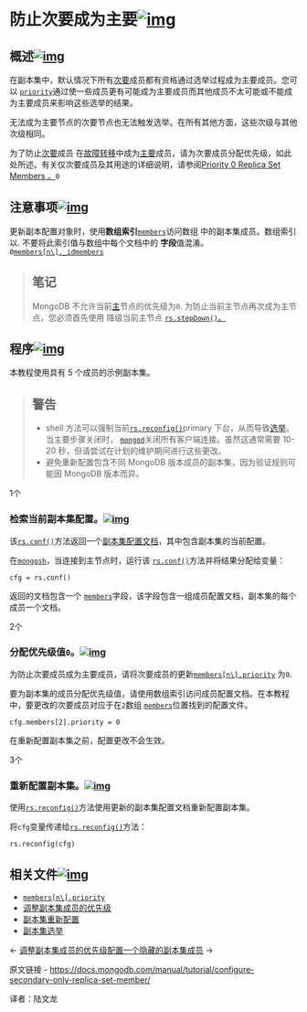 # 防止次要成为主要[![img](https://www.mongodb.com/docs/manual/assets/link.svg)](https://www.mongodb.com/docs/manual/tutorial/configure-secondary-only-replica-set-member/#prevent-secondary-from-becoming-primary)

## 概述[![img](https://www.mongodb.com/docs/manual/assets/link.svg)](https://www.mongodb.com/docs/manual/tutorial/configure-secondary-only-replica-set-member/#overview)

在副本集中，默认情况下所有[次要](https://www.mongodb.com/docs/manual/reference/glossary/#std-term-secondary)成员都有资格通过选举过程成为主要成员。您可以 [`priority`](https://www.mongodb.com/docs/manual/reference/replica-configuration/#mongodb-rsconf-rsconf.members-n-.priority)通过使一些成员更有可能成为主要成员而其他成员不太可能或不能成为主要成员来影响这些选举的结果。

无法成为主要节点的次要节点也无法触发选举。在所有其他方面，这些次级与其他次级相同。

为了防止[次要](https://www.mongodb.com/docs/manual/reference/glossary/#std-term-secondary)成员 在[故障转移](https://www.mongodb.com/docs/manual/reference/glossary/#std-term-failover)中成为[主要](https://www.mongodb.com/docs/manual/reference/glossary/#std-term-primary)成员，请为次要成员分配优先级，如此处所述。有关仅次要成员及其用途的详细说明，请参阅[Priority 0 Replica Set Members ](https://www.mongodb.com/docs/manual/core/replica-set-priority-0-member/)[。](https://www.mongodb.com/docs/manual/core/replica-set-priority-0-member/)`0`

## 注意事项[![img](https://www.mongodb.com/docs/manual/assets/link.svg)](https://www.mongodb.com/docs/manual/tutorial/configure-secondary-only-replica-set-member/#considerations)

更新副本配置对象时，使用**数组索引**[`members`](https://www.mongodb.com/docs/manual/reference/replica-configuration/#mongodb-rsconf-rsconf.members)访问数组 中的副本集成员。数组索引以. 不要将此索引值与数组中每个文档中的 **字段**值混淆。`0`[`members[n\]._id`](https://www.mongodb.com/docs/manual/reference/replica-configuration/#mongodb-rsconf-rsconf.members-n-._id)[`members`](https://www.mongodb.com/docs/manual/reference/replica-configuration/#mongodb-rsconf-rsconf.members)

>## 笔记
>
>MongoDB 不允许当前[主](https://www.mongodb.com/docs/manual/reference/glossary/#std-term-primary)节点的优先级为`0`. 为防止当前主节点再次成为主节点，您必须首先使用 降级当前主节点 [`rs.stepDown()`。](https://www.mongodb.com/docs/manual/reference/method/rs.stepDown/#mongodb-method-rs.stepDown)

## 程序[![img](https://www.mongodb.com/docs/manual/assets/link.svg)](https://www.mongodb.com/docs/manual/tutorial/configure-secondary-only-replica-set-member/#procedure)

本教程使用具有 5 个成员的示例副本集。

>## 警告
>
>- shell 方法可以强制当前[`rs.reconfig()`](https://www.mongodb.com/docs/manual/reference/method/rs.reconfig/#mongodb-method-rs.reconfig)primary 下台，从而导致[选举](https://www.mongodb.com/docs/manual/core/replica-set-elections/#std-label-replica-set-elections)。当主要步骤关闭时， [`mongod`](https://www.mongodb.com/docs/manual/reference/program/mongod/#mongodb-binary-bin.mongod)关闭所有客户端连接。虽然这通常需要 10-20 秒，但请尝试在计划的维护期间进行这些更改。
>- 避免重新配置包含不同 MongoDB 版本成员的副本集，因为验证规则可能因 MongoDB 版本而异。

1个

### 检索当前副本集配置。[![img](https://www.mongodb.com/docs/manual/assets/link.svg)](https://www.mongodb.com/docs/manual/tutorial/configure-secondary-only-replica-set-member/#retrieve-the-current-replica-set-configuration)

该[`rs.conf()`](https://www.mongodb.com/docs/manual/reference/method/rs.conf/#mongodb-method-rs.conf)方法返回一个[副本集配置文档](https://www.mongodb.com/docs/manual/reference/replica-configuration/)，其中包含副本集的当前配置。

在[`mongosh`](https://www.mongodb.com/docs/mongodb-shell/#mongodb-binary-bin.mongosh)，当连接到主节点时，运行该 [`rs.conf()`](https://www.mongodb.com/docs/manual/reference/method/rs.conf/#mongodb-method-rs.conf)方法并将结果分配给变量：

```
cfg = rs.conf()
```



返回的文档包含一个 [`members`](https://www.mongodb.com/docs/manual/reference/replica-configuration/#mongodb-rsconf-rsconf.members)字段，该字段包含一组成员配置文档，副本集的每个成员一个文档。

2个

### 分配优先级值`0`。[![img](https://www.mongodb.com/docs/manual/assets/link.svg)](https://www.mongodb.com/docs/manual/tutorial/configure-secondary-only-replica-set-member/#assign-priority-value-of-0)

为防止次要成员成为主要成员，请将次要成员的更新[`members[n\].priority`](https://www.mongodb.com/docs/manual/reference/replica-configuration/#mongodb-rsconf-rsconf.members-n-.priority) 为`0`.

要为副本集的成员分配优先级值，请使用数组索引访问成员配置文档。在本教程中，要更改的次要成员对应于在`2`数组 [`members`](https://www.mongodb.com/docs/manual/reference/replica-configuration/#mongodb-rsconf-rsconf.members)位置找到的配置文件。

```
cfg.members[2].priority = 0
```



在重新配置副本集之前，配置更改不会生效。

3个

### 重新配置副本集。[![img](https://www.mongodb.com/docs/manual/assets/link.svg)](https://www.mongodb.com/docs/manual/tutorial/configure-secondary-only-replica-set-member/#reconfigure-the-replica-set)

使用[`rs.reconfig()`](https://www.mongodb.com/docs/manual/reference/method/rs.reconfig/#mongodb-method-rs.reconfig)方法使用更新的副本集配置文档重新配置副本集。

将`cfg`变量传递给[`rs.reconfig()`](https://www.mongodb.com/docs/manual/reference/method/rs.reconfig/#mongodb-method-rs.reconfig)方法：

```
rs.reconfig(cfg)
```



## 相关文件[![img](https://www.mongodb.com/docs/manual/assets/link.svg)](https://www.mongodb.com/docs/manual/tutorial/configure-secondary-only-replica-set-member/#related-documents)

- [`members[n\].priority`](https://www.mongodb.com/docs/manual/reference/replica-configuration/#mongodb-rsconf-rsconf.members-n-.priority)
- [调整副本集成员的优先级](https://www.mongodb.com/docs/manual/tutorial/adjust-replica-set-member-priority/)
- [副本集重新配置](https://www.mongodb.com/docs/manual/reference/method/rs.reconfig/#std-label-replica-set-reconfiguration-usage)
- [副本集选举](https://www.mongodb.com/docs/manual/core/replica-set-elections/)

←  [调整副本集成员的优先级](https://www.mongodb.com/docs/manual/tutorial/adjust-replica-set-member-priority/)[配置一个隐藏的副本集成员](https://www.mongodb.com/docs/manual/tutorial/configure-a-hidden-replica-set-member/) →

原文链接 - https://docs.mongodb.com/manual/tutorial/configure-secondary-only-replica-set-member/

译者：陆文龙

